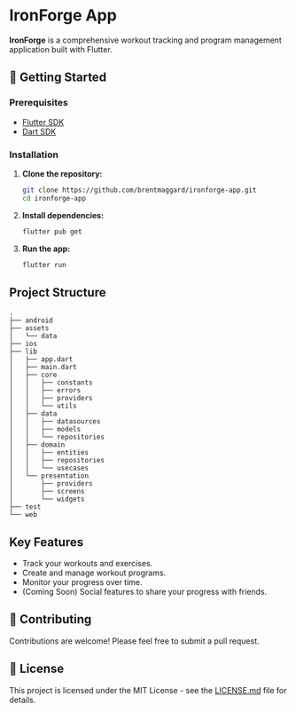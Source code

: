 # IronForge App

**IronForge** is a comprehensive workout tracking and program management application built with Flutter.

## 🚀 Getting Started

### Prerequisites

- [Flutter SDK](https://flutter.dev/docs/get-started/install)
- [Dart SDK](https://dart.dev/get-dart)

### Installation

1.  **Clone the repository:**
    ```sh
    git clone https://github.com/brentmaggard/ironforge-app.git
    cd ironforge-app
    ```

2.  **Install dependencies:**
    ```sh
    flutter pub get
    ```

3.  **Run the app:**
    ```sh
    flutter run
    ```

## Project Structure

```
.
├── android
├── assets
│   └── data
├── ios
├── lib
│   ├── app.dart
│   ├── main.dart
│   ├── core
│   │   ├── constants
│   │   ├── errors
│   │   ├── providers
│   │   └── utils
│   ├── data
│   │   ├── datasources
│   │   ├── models
│   │   └── repositories
│   ├── domain
│   │   ├── entities
│   │   ├── repositories
│   │   └── usecases
│   └── presentation
│       ├── providers
│       ├── screens
│       └── widgets
├── test
└── web
```

## Key Features

- Track your workouts and exercises.
- Create and manage workout programs.
- Monitor your progress over time.
- (Coming Soon) Social features to share your progress with friends.

## 🤝 Contributing

Contributions are welcome! Please feel free to submit a pull request.

## 📄 License

This project is licensed under the MIT License - see the [LICENSE.md](LICENSE.md) file for details.